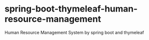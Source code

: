 # spring-boot-thymeleaf-human-resource-management
Human Resource Management System by spring boot and thymeleaf

